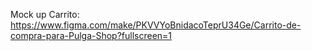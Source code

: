 Mock up Carrito: https://www.figma.com/make/PKVVYoBnidacoTeprU34Ge/Carrito-de-compra-para-Pulga-Shop?fullscreen=1
